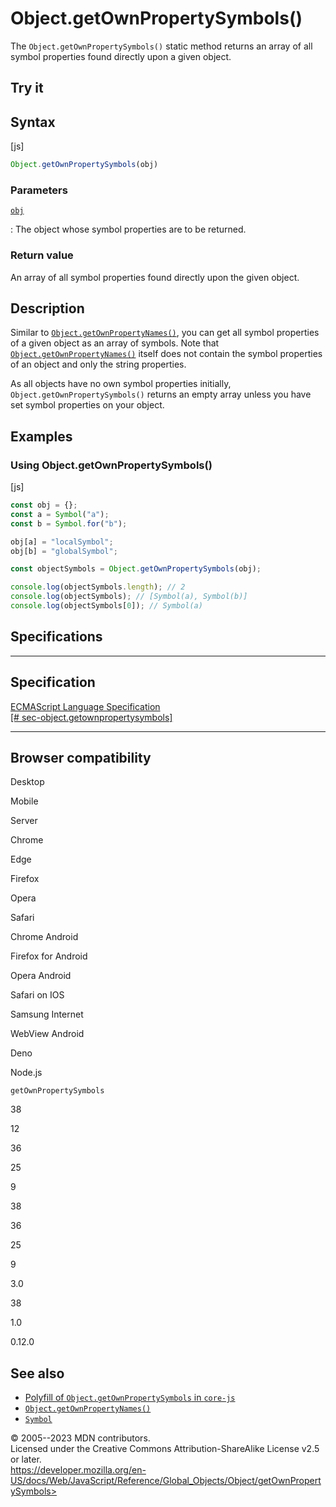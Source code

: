 Object.getOwnPropertySymbols()
==============================

 
The `Object.getOwnPropertySymbols()` static method returns an array of
all symbol properties found directly upon a given object.


 
Try it 
------

 



 
Syntax
------

 
 
 
[js]


```js
Object.getOwnPropertySymbols(obj)
```




 
### Parameters

 

[`obj`](#obj)

:   The object whose symbol properties are to be returned.



 
### Return value 

 
An array of all symbol properties found directly upon the given object.



 
Description
-----------

 
Similar to [`Object.getOwnPropertyNames()`](getownpropertynames), you
can get all symbol properties of a given object as an array of symbols.
Note that [`Object.getOwnPropertyNames()`](getownpropertynames) itself
does not contain the symbol properties of an object and only the string
properties.

As all objects have no own symbol properties initially,
`Object.getOwnPropertySymbols()` returns an empty array unless you have
set symbol properties on your object.



 
Examples
--------


 
### Using Object.getOwnPropertySymbols() 

 
 
 
[js]


```js
const obj = {};
const a = Symbol("a");
const b = Symbol.for("b");

obj[a] = "localSymbol";
obj[b] = "globalSymbol";

const objectSymbols = Object.getOwnPropertySymbols(obj);

console.log(objectSymbols.length); // 2
console.log(objectSymbols); // [Symbol(a), Symbol(b)]
console.log(objectSymbols[0]); // Symbol(a)
```




Specifications
--------------

 
  -----------------------------------------------------------------------------------------------------------------------------------------
  Specification
  -----------------------------------------------------------------------------------------------------------------------------------------
  [ECMAScript Language Specification\
  [\#
  sec-object.getownpropertysymbols]](https://tc39.es/ecma262/multipage/fundamental-objects.html#sec-object.getownpropertysymbols)

  -----------------------------------------------------------------------------------------------------------------------------------------


Browser compatibility 
---------------------

 


Desktop

Mobile

Server

Chrome

Edge

Firefox

Opera

Safari

Chrome Android

Firefox for Android

Opera Android

Safari on IOS

Samsung Internet

WebView Android

Deno

Node.js

`getOwnPropertySymbols`

38

12

36

25

9

38

36

25

9

3.0

38

1.0

0.12.0

 
See also 
--------

 
-   [Polyfill of `Object.getOwnPropertySymbols` in
    `core-js`](https://github.com/zloirock/core-js#ecmascript-symbol)
-   [`Object.getOwnPropertyNames()`](getownpropertynames)
-   [`Symbol`](../symbol)



 
© 2005--2023 MDN contributors.\
Licensed under the Creative Commons Attribution-ShareAlike License v2.5
or later.\
https://developer.mozilla.org/en-US/docs/Web/JavaScript/Reference/Global_Objects/Object/getOwnPropertySymbols>

